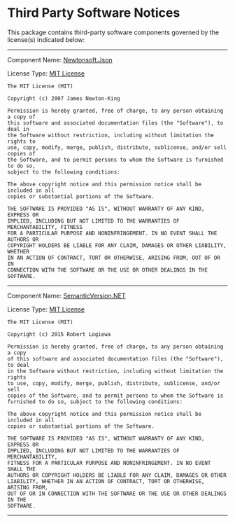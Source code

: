 ﻿# Third Party Software Notices

This package contains third-party software components governed by the license(s) indicated below:

-------------------------------------------------------------------------------------------------

Component Name: [Newtonsoft.Json](https://github.com/JamesNK/Newtonsoft.Json/tree/12.0.1)

License Type: [MIT License](https://raw.githubusercontent.com/JamesNK/Newtonsoft.Json/master/LICENSE.md)

```plain
The MIT License (MIT)

Copyright (c) 2007 James Newton-King

Permission is hereby granted, free of charge, to any person obtaining a copy of
this software and associated documentation files (the "Software"), to deal in
the Software without restriction, including without limitation the rights to
use, copy, modify, merge, publish, distribute, sublicense, and/or sell copies of
the Software, and to permit persons to whom the Software is furnished to do so,
subject to the following conditions:

The above copyright notice and this permission notice shall be included in all
copies or substantial portions of the Software.

THE SOFTWARE IS PROVIDED "AS IS", WITHOUT WARRANTY OF ANY KIND, EXPRESS OR
IMPLIED, INCLUDING BUT NOT LIMITED TO THE WARRANTIES OF MERCHANTABILITY, FITNESS
FOR A PARTICULAR PURPOSE AND NONINFRINGEMENT. IN NO EVENT SHALL THE AUTHORS OR
COPYRIGHT HOLDERS BE LIABLE FOR ANY CLAIM, DAMAGES OR OTHER LIABILITY, WHETHER
IN AN ACTION OF CONTRACT, TORT OR OTHERWISE, ARISING FROM, OUT OF OR IN
CONNECTION WITH THE SOFTWARE OR THE USE OR OTHER DEALINGS IN THE SOFTWARE.
```

-------------------------------------------------------------------------------------------------

Component Name: [SemanticVersion.NET](https://github.com/Ruhrpottpatriot/SemanticVersion/tree/e920fc71d6e9f09f826ea66d1a30ac8d05c33fb5)

License Type: [MIT License](https://raw.githubusercontent.com/Ruhrpottpatriot/SemanticVersion/master/LICENSE)

```plain
The MIT License (MIT)

Copyright (c) 2015 Robert Logiewa

Permission is hereby granted, free of charge, to any person obtaining a copy
of this software and associated documentation files (the "Software"), to deal
in the Software without restriction, including without limitation the rights
to use, copy, modify, merge, publish, distribute, sublicense, and/or sell
copies of the Software, and to permit persons to whom the Software is
furnished to do so, subject to the following conditions:

The above copyright notice and this permission notice shall be included in all
copies or substantial portions of the Software.

THE SOFTWARE IS PROVIDED "AS IS", WITHOUT WARRANTY OF ANY KIND, EXPRESS OR
IMPLIED, INCLUDING BUT NOT LIMITED TO THE WARRANTIES OF MERCHANTABILITY,
FITNESS FOR A PARTICULAR PURPOSE AND NONINFRINGEMENT. IN NO EVENT SHALL THE
AUTHORS OR COPYRIGHT HOLDERS BE LIABLE FOR ANY CLAIM, DAMAGES OR OTHER
LIABILITY, WHETHER IN AN ACTION OF CONTRACT, TORT OR OTHERWISE, ARISING FROM,
OUT OF OR IN CONNECTION WITH THE SOFTWARE OR THE USE OR OTHER DEALINGS IN THE
SOFTWARE.

```

-------------------------------------------------------------------------------------------------
